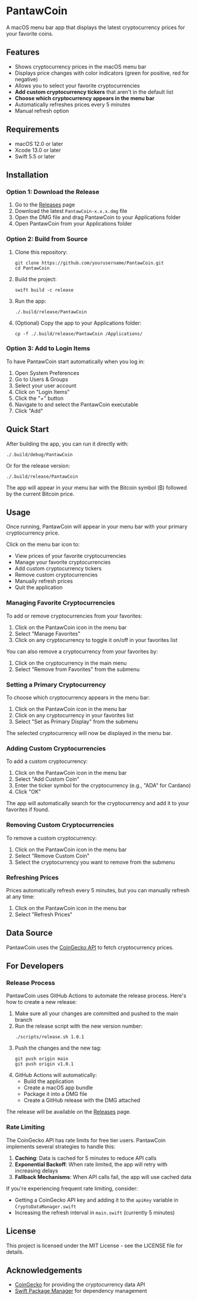 # PantawCoin

A macOS menu bar app that displays the latest cryptocurrency prices for your favorite coins.

## Features

- Shows cryptocurrency prices in the macOS menu bar
- Displays price changes with color indicators (green for positive, red for negative)
- Allows you to select your favorite cryptocurrencies
- **Add custom cryptocurrency tickers** that aren't in the default list
- **Choose which cryptocurrency appears in the menu bar**
- Automatically refreshes prices every 5 minutes
- Manual refresh option

## Requirements

- macOS 12.0 or later
- Xcode 13.0 or later
- Swift 5.5 or later

## Installation

### Option 1: Download the Release

1. Go to the [Releases](https://github.com/yourusername/PantawCoin/releases) page
2. Download the latest `PantawCoin-x.x.x.dmg` file
3. Open the DMG file and drag PantawCoin to your Applications folder
4. Open PantawCoin from your Applications folder

### Option 2: Build from Source

1. Clone this repository:

   ```
   git clone https://github.com/yourusername/PantawCoin.git
   cd PantawCoin
   ```

2. Build the project:

   ```
   swift build -c release
   ```

3. Run the app:

   ```
   ./.build/release/PantawCoin
   ```

4. (Optional) Copy the app to your Applications folder:
   ```
   cp -f ./.build/release/PantawCoin /Applications/
   ```

### Option 3: Add to Login Items

To have PantawCoin start automatically when you log in:

1. Open System Preferences
2. Go to Users & Groups
3. Select your user account
4. Click on "Login Items"
5. Click the "+" button
6. Navigate to and select the PantawCoin executable
7. Click "Add"

## Quick Start

After building the app, you can run it directly with:

```
./.build/debug/PantawCoin
```

Or for the release version:

```
./.build/release/PantawCoin
```

The app will appear in your menu bar with the Bitcoin symbol (₿) followed by the current Bitcoin price.

## Usage

Once running, PantawCoin will appear in your menu bar with your primary cryptocurrency price.

Click on the menu bar icon to:

- View prices of your favorite cryptocurrencies
- Manage your favorite cryptocurrencies
- Add custom cryptocurrency tickers
- Remove custom cryptocurrencies
- Manually refresh prices
- Quit the application

### Managing Favorite Cryptocurrencies

To add or remove cryptocurrencies from your favorites:
1. Click on the PantawCoin icon in the menu bar
2. Select "Manage Favorites"
3. Click on any cryptocurrency to toggle it on/off in your favorites list

You can also remove a cryptocurrency from your favorites by:
1. Click on the cryptocurrency in the main menu
2. Select "Remove from Favorites" from the submenu

### Setting a Primary Cryptocurrency

To choose which cryptocurrency appears in the menu bar:
1. Click on the PantawCoin icon in the menu bar
2. Click on any cryptocurrency in your favorites list
3. Select "Set as Primary Display" from the submenu

The selected cryptocurrency will now be displayed in the menu bar.

### Adding Custom Cryptocurrencies

To add a custom cryptocurrency:
1. Click on the PantawCoin icon in the menu bar
2. Select "Add Custom Coin"
3. Enter the ticker symbol for the cryptocurrency (e.g., "ADA" for Cardano)
4. Click "OK"

The app will automatically search for the cryptocurrency and add it to your favorites if found.

### Removing Custom Cryptocurrencies

To remove a custom cryptocurrency:
1. Click on the PantawCoin icon in the menu bar
2. Select "Remove Custom Coin"
3. Select the cryptocurrency you want to remove from the submenu

### Refreshing Prices

Prices automatically refresh every 5 minutes, but you can manually refresh at any time:
1. Click on the PantawCoin icon in the menu bar
2. Select "Refresh Prices"

## Data Source

PantawCoin uses the [CoinGecko API](https://www.coingecko.com/en/api) to fetch cryptocurrency prices.

## For Developers

### Release Process

PantawCoin uses GitHub Actions to automate the release process. Here's how to create a new release:

1. Make sure all your changes are committed and pushed to the main branch
2. Run the release script with the new version number:
   ```
   ./scripts/release.sh 1.0.1
   ```
3. Push the changes and the new tag:
   ```
   git push origin main
   git push origin v1.0.1
   ```
4. GitHub Actions will automatically:
   - Build the application
   - Create a macOS app bundle
   - Package it into a DMG file
   - Create a GitHub release with the DMG attached

The release will be available on the [Releases](https://github.com/yourusername/PantawCoin/releases) page.

### Rate Limiting

The CoinGecko API has rate limits for free tier users. PantawCoin implements several strategies to handle this:

1. **Caching**: Data is cached for 5 minutes to reduce API calls
2. **Exponential Backoff**: When rate limited, the app will retry with increasing delays
3. **Fallback Mechanisms**: When API calls fail, the app will use cached data

If you're experiencing frequent rate limiting, consider:
- Getting a CoinGecko API key and adding it to the `apiKey` variable in `CryptoDataManager.swift`
- Increasing the refresh interval in `main.swift` (currently 5 minutes)

## License

This project is licensed under the MIT License - see the LICENSE file for details.

## Acknowledgements

- [CoinGecko](https://www.coingecko.com/) for providing the cryptocurrency data API
- [Swift Package Manager](https://swift.org/package-manager/) for dependency management
